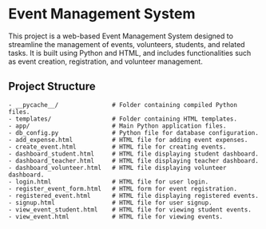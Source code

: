 # Event Management System

This project is a web-based Event Management System designed to streamline the management of events, volunteers, students, and related tasks. It is built using Python and HTML, and includes functionalities such as event creation, registration, and volunteer management.

## Project Structure

```plaintext
- __pycache__/               # Folder containing compiled Python files.
- templates/                 # Folder containing HTML templates.
- app/                       # Main Python application files.
- db_config.py               # Python file for database configuration.
- add_expense.html           # HTML file for adding event expenses.
- create_event.html          # HTML file for creating events.
- dashboard_student.html     # HTML file displaying student dashboard.
- dashboard_teacher.html     # HTML file displaying teacher dashboard.
- dashboard_volunteer.html   # HTML file displaying volunteer dashboard.
- login.html                 # HTML file for user login.
- register_event_form.html   # HTML form for event registration.
- registered_event.html      # HTML file displaying registered events.
- signup.html                # HTML file for user signup.
- view_event_student.html    # HTML file for viewing student events.
- view_event.html            # HTML file for viewing events.
